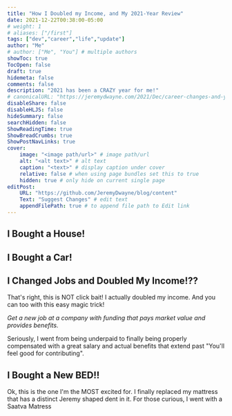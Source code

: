 ```yaml
---
title: "How I Doubled my Income, and My 2021-Year Review"
date: 2021-12-22T00:38:00-05:00
# weight: 1
# aliases: ["/first"]
tags: ["dev","career","life","update"]
author: "Me"
# author: ["Me", "You"] # multiple authors
showToc: true
TocOpen: false
draft: true
hidemeta: false
comments: false
description: "2021 has been a CRAZY year for me!"
# canonicalURL: "https://jeremydwayne.com/2021/Dec/career-changes-and-year-review"
disableShare: false
disableHLJS: false
hideSummary: false
searchHidden: false
ShowReadingTime: true
ShowBreadCrumbs: true
ShowPostNavLinks: true
cover:
    image: "<image path/url>" # image path/url
    alt: "<alt text>" # alt text
    caption: "<text>" # display caption under cover
    relative: false # when using page bundles set this to true
    hidden: true # only hide on current single page
editPost:
    URL: "https://github.com/JeremyDwayne/blog/content"
    Text: "Suggest Changes" # edit text
    appendFilePath: true # to append file path to Edit link
---
```

## I Bought a House!

## I Bought a Car!

## I Changed Jobs and Doubled My Income!??
That's right, this is NOT click bait! I actually doubled my income. And you can too with this easy magic trick! 

*Get a new job at a company with funding that pays market value and provides benefits.*

Seriously, I went from being underpaid to finally being properly compensated with a great salary and actual benefits that extend past "You'll feel good for contributing".

## I Bought a New BED!!
Ok, this is the one I'm the MOST excited for. I finally replaced my mattress that has a distinct Jeremy shaped dent in it. For those curious, I went with a Saatva Matress

